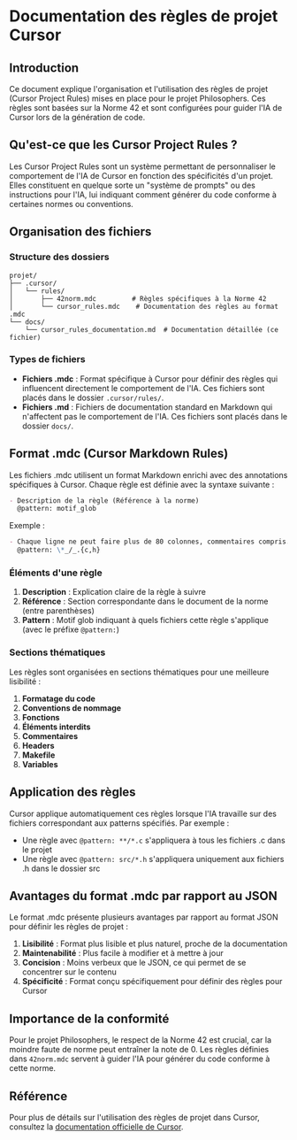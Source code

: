 # Documentation des règles de projet Cursor

## Introduction

Ce document explique l'organisation et l'utilisation des règles de projet (Cursor Project Rules) mises en place pour le projet Philosophers. Ces règles sont basées sur la Norme 42 et sont configurées pour guider l'IA de Cursor lors de la génération de code.

## Qu'est-ce que les Cursor Project Rules ?

Les Cursor Project Rules sont un système permettant de personnaliser le comportement de l'IA de Cursor en fonction des spécificités d'un projet. Elles constituent en quelque sorte un "système de prompts" ou des instructions pour l'IA, lui indiquant comment générer du code conforme à certaines normes ou conventions.

## Organisation des fichiers

### Structure des dossiers

```
projet/
├── .cursor/
│   └── rules/
│       ├── 42norm.mdc         # Règles spécifiques à la Norme 42
│       └── cursor_rules.mdc    # Documentation des règles au format .mdc
└── docs/
    └── cursor_rules_documentation.md  # Documentation détaillée (ce fichier)
```

### Types de fichiers

- **Fichiers .mdc** : Format spécifique à Cursor pour définir des règles qui influencent directement le comportement de l'IA. Ces fichiers sont placés dans le dossier `.cursor/rules/`.
- **Fichiers .md** : Fichiers de documentation standard en Markdown qui n'affectent pas le comportement de l'IA. Ces fichiers sont placés dans le dossier `docs/`.

## Format .mdc (Cursor Markdown Rules)

Les fichiers .mdc utilisent un format Markdown enrichi avec des annotations spécifiques à Cursor. Chaque règle est définie avec la syntaxe suivante :

```markdown
- Description de la règle (Référence à la norme)
  @pattern: motif_glob
```

Exemple :

```markdown
- Chaque ligne ne peut faire plus de 80 colonnes, commentaires compris. (II.2)
  @pattern: \*_/_.{c,h}
```

### Éléments d'une règle

1. **Description** : Explication claire de la règle à suivre
2. **Référence** : Section correspondante dans le document de la norme (entre parenthèses)
3. **Pattern** : Motif glob indiquant à quels fichiers cette règle s'applique (avec le préfixe `@pattern:`)

### Sections thématiques

Les règles sont organisées en sections thématiques pour une meilleure lisibilité :

1. **Formatage du code**
2. **Conventions de nommage**
3. **Fonctions**
4. **Éléments interdits**
5. **Commentaires**
6. **Headers**
7. **Makefile**
8. **Variables**

## Application des règles

Cursor applique automatiquement ces règles lorsque l'IA travaille sur des fichiers correspondant aux patterns spécifiés. Par exemple :

- Une règle avec `@pattern: **/*.c` s'appliquera à tous les fichiers .c dans le projet
- Une règle avec `@pattern: src/*.h` s'appliquera uniquement aux fichiers .h dans le dossier src

## Avantages du format .mdc par rapport au JSON

Le format .mdc présente plusieurs avantages par rapport au format JSON pour définir les règles de projet :

1. **Lisibilité** : Format plus lisible et plus naturel, proche de la documentation
2. **Maintenabilité** : Plus facile à modifier et à mettre à jour
3. **Concision** : Moins verbeux que le JSON, ce qui permet de se concentrer sur le contenu
4. **Spécificité** : Format conçu spécifiquement pour définir des règles pour Cursor

## Importance de la conformité

Pour le projet Philosophers, le respect de la Norme 42 est crucial, car la moindre faute de norme peut entraîner la note de 0. Les règles définies dans `42norm.mdc` servent à guider l'IA pour générer du code conforme à cette norme.

## Référence

Pour plus de détails sur l'utilisation des règles de projet dans Cursor, consultez la [documentation officielle de Cursor](https://docs.cursor.com/context/rules-for-ai).
